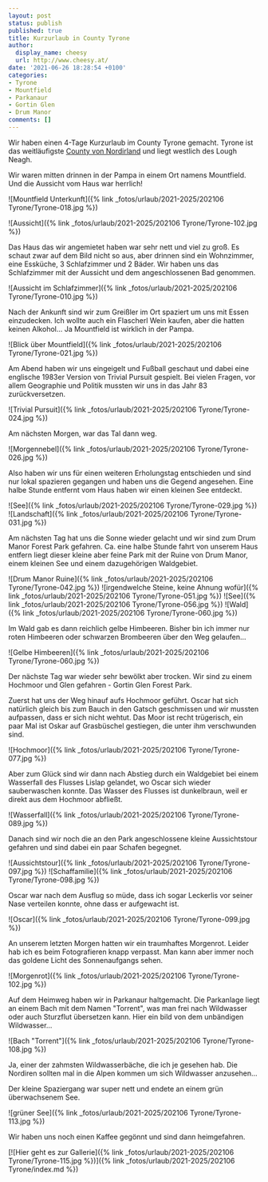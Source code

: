 ```yaml
---
layout: post
status: publish
published: true
title: Kurzurlaub in County Tyrone
author:
  display_name: cheesy
  url: http://www.cheesy.at/
date: '2021-06-26 18:28:54 +0100'
categories:
- Tyrone
- Mountfield
- Parkanaur
- Gortin Glen
- Drum Manor
comments: []
---
```


<!-- Guide to Markdown: https://guides.github.com/features/mastering-markdown/ -->

Wir haben einen 4-Tage Kurzurlaub im County Tyrone gemacht. Tyrone ist das weitläufigste [County von Nordirland](https://en.wikipedia.org/wiki/Counties_of_Northern_Ireland) und liegt westlich des Lough Neagh.

Wir waren mitten drinnen in der Pampa in einem Ort namens Mountfield. Und die Aussicht vom Haus war herrlich!

![Mountfield Unterkunft]({% link _fotos/urlaub/2021-2025/202106 Tyrone/Tyrone-018.jpg %})

![Aussicht]({% link _fotos/urlaub/2021-2025/202106 Tyrone/Tyrone-102.jpg %})

Das Haus das wir angemietet haben war sehr nett und viel zu groß. Es schaut zwar auf dem Bild nicht so aus, aber drinnen sind ein Wohnzimmer, eine Essküche, 3 Schlafzimmer und 2 Bäder. Wir haben uns das Schlafzimmer mit der Aussicht und dem angeschlossenen Bad genommen.

![Aussicht im Schlafzimmer]({% link _fotos/urlaub/2021-2025/202106 Tyrone/Tyrone-010.jpg %})

Nach der Ankunft sind wir zum Greißler im Ort spaziert um uns mit Essen einzudecken. Ich wollte auch ein Flascherl Wein kaufen, aber die hatten keinen Alkohol... Ja Mountfield ist wirklich in der Pampa.
 
![Blick über Mountfield]({% link _fotos/urlaub/2021-2025/202106 Tyrone/Tyrone-021.jpg %})

Am Abend haben wir uns eingeigelt und Fußball geschaut und dabei eine englische 1983er Version von Trivial Pursuit gespielt. Bei vielen Fragen, vor allem Geographie und Politik mussten wir uns in das Jahr 83 zurückversetzen.

![Trivial Pursuit]({% link _fotos/urlaub/2021-2025/202106 Tyrone/Tyrone-024.jpg %})

Am nächsten Morgen, war das Tal dann weg.

![Morgennebel]({% link _fotos/urlaub/2021-2025/202106 Tyrone/Tyrone-026.jpg %})

Also haben wir uns für einen weiteren Erholungstag entschieden und sind nur lokal spazieren gegangen und haben uns die Gegend angesehen. Eine halbe Stunde entfernt vom Haus haben wir einen kleinen See entdeckt.

![See]({% link _fotos/urlaub/2021-2025/202106 Tyrone/Tyrone-029.jpg %})
![Landschaft]({% link _fotos/urlaub/2021-2025/202106 Tyrone/Tyrone-031.jpg %})

Am nächsten Tag hat uns die Sonne wieder gelacht und wir sind zum Drum Manor Forest Park gefahren. Ca. eine halbe Stunde fahrt von unserem Haus entfern liegt dieser kleine aber feine Park mit der Ruine von Drum Manor, einem kleinen See und einem dazugehörigen Waldgebiet.

![Drum Manor Ruine]({% link _fotos/urlaub/2021-2025/202106 Tyrone/Tyrone-042.jpg %})
![irgendwelche Steine, keine Ahnung wofür]({% link _fotos/urlaub/2021-2025/202106 Tyrone/Tyrone-051.jpg %})
![See]({% link _fotos/urlaub/2021-2025/202106 Tyrone/Tyrone-056.jpg %})
![Wald]({% link _fotos/urlaub/2021-2025/202106 Tyrone/Tyrone-060.jpg %})

Im Wald gab es dann reichlich gelbe Himbeeren. Bisher bin ich immer nur roten Himbeeren oder schwarzen Brombeeren über den Weg gelaufen...

![Gelbe Himbeeren]({% link _fotos/urlaub/2021-2025/202106 Tyrone/Tyrone-060.jpg %})

Der nächste Tag war wieder sehr bewölkt aber trocken. Wir sind zu einem Hochmoor und Glen gefahren - Gortin Glen Forest Park.

Zuerst hat uns der Weg hinauf aufs Hochmoor geführt. Oscar hat sich natürlich gleich bis zum Bauch in den Gatsch geschmissen und wir mussten aufpassen, dass er sich nicht wehtut. Das Moor ist recht trügerisch, ein paar Mal ist Oskar auf Grasbüschel gestiegen, die unter ihm verschwunden sind.

![Hochmoor]({% link _fotos/urlaub/2021-2025/202106 Tyrone/Tyrone-077.jpg %})

Aber zum Glück sind wir dann nach Abstieg durch ein Waldgebiet bei einem Wasserfall des Flusses Lislap gelandet, wo Oscar sich wieder sauberwaschen konnte. Das Wasser des Flusses ist dunkelbraun, weil er direkt aus dem Hochmoor abfließt.

![Wasserfall]({% link _fotos/urlaub/2021-2025/202106 Tyrone/Tyrone-089.jpg %})

Danach sind wir noch die an den Park angeschlossene kleine Aussichtstour gefahren und sind dabei ein paar Schafen begegnet.

![Aussichtstour]({% link _fotos/urlaub/2021-2025/202106 Tyrone/Tyrone-097.jpg %})
![Schaffamilie]({% link _fotos/urlaub/2021-2025/202106 Tyrone/Tyrone-098.jpg %})

Oscar war nach dem Ausflug so müde, dass ich sogar Leckerlis vor seiner Nase verteilen konnte, ohne dass er aufgewacht ist.

![Oscar]({% link _fotos/urlaub/2021-2025/202106 Tyrone/Tyrone-099.jpg %})

An unserem letzten Morgen hatten wir ein traumhaftes Morgenrot. Leider hab ich es beim Fotografieren knapp verpasst. Man kann aber immer noch das goldene Licht des Sonnenaufgangs sehen.

![Morgenrot]({% link _fotos/urlaub/2021-2025/202106 Tyrone/Tyrone-102.jpg %})

Auf dem Heimweg haben wir in Parkanaur haltgemacht. Die Parkanlage liegt an einem Bach mit dem Namen "Torrent", was man frei nach Wildwasser oder auch Sturzflut übersetzen kann. Hier ein bild von dem unbändigen Wildwasser...

![Bach "Torrent"]({% link _fotos/urlaub/2021-2025/202106 Tyrone/Tyrone-108.jpg %})

Ja, einer der zahmsten Wildwasserbäche, die ich je gesehen hab. Die Nordiren sollten mal in die Alpen kommen um sich Wildwasser anzusehen...

Der kleine Spaziergang war super nett und endete an einem grün überwachsenem See.

![grüner See]({% link _fotos/urlaub/2021-2025/202106 Tyrone/Tyrone-113.jpg %})

Wir haben uns noch einen Kaffee gegönnt und sind dann heimgefahren.

[![Hier geht es zur Gallerie]({% link _fotos/urlaub/2021-2025/202106 Tyrone/Tyrone-115.jpg %})]({% link _fotos/urlaub/2021-2025/202106 Tyrone/index.md %})